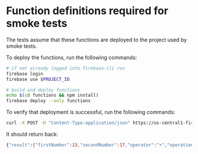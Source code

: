# Function definitions required for smoke tests

The tests assume that these functions are deployed to the project used by smoke tests.

To deploy the functions, run the following commands:

```bash
# if not already logged into firebase-cli run
firebase login
firebase use $PROJECT_ID

# build and deploy functions
echo $(cd functions && npm install)
firebase deploy --only functions
```

To verify that deployment is successful, run the following commands:

```bash
curl -X POST -H "Content-Type:application/json" https://us-central1-fireescape-smoke-tests.cloudfunctions.net/addNumbers -d '{"data":{"firstNumber":13,"secondNumber":17}}'
```

It should return back:

```bash
{"result":{"firstNumber":13,"secondNumber":17,"operator":"+","operationResult":30}}
```
